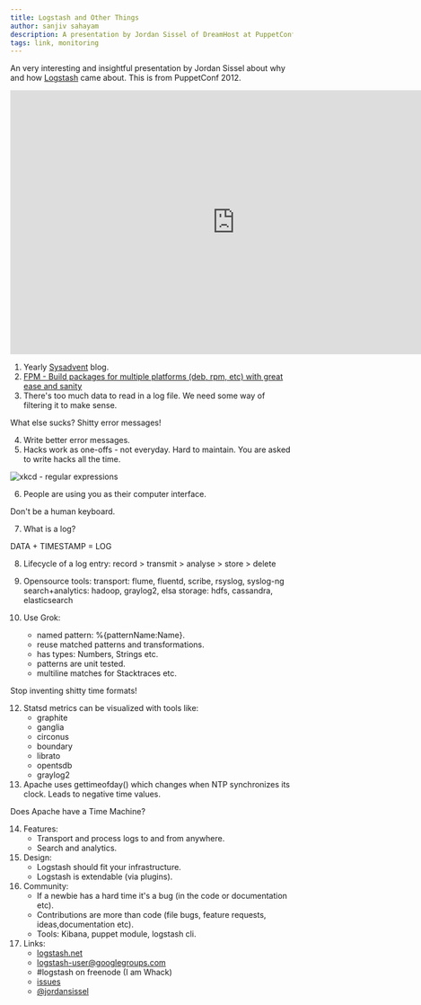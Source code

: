 ```yaml
---
title: Logstash and Other Things
author: sanjiv sahayam
description: A presentation by Jordan Sissel of DreamHost at PuppetConf 2012
tags: link, monitoring
---
```


An very interesting and insightful presentation by Jordan Sissel about why and how [Logstash](http://logstash.net) came about. This is from PuppetConf 2012.

<iframe id="xxx" width="800" height="470" src="https://www.youtube.com/embed/RuUFnog29M4" frameborder="0" allowfullscreen></iframe>


1. Yearly [Sysadvent](http://sysadvent.blogspot.com.au) blog.
2. [FPM - Build packages for multiple platforms (deb, rpm, etc) with great ease and sanity](https://github.com/jordansissel/fpm)
3. There's too much data to read in a log file. We need some way of filtering it to make sense.

<p class="quote">What else sucks? Shitty error messages!</p>

4. Write better error messages.
5. Hacks work as one-offs - not everyday. Hard to maintain. You are asked to write hacks all the time.

![xkcd - regular expressions](http://imgs.xkcd.com/comics/regular_expressions.png)

6. People are using you as their computer interface.

<p class="quote">Don't be a human keyboard.</p>

7. What is a log?

<p class="quote">DATA + TIMESTAMP = LOG</p>

8. Lifecycle of a log entry: record > transmit > analyse > store > delete
9. Opensource tools:
   transport: flume, fluentd, scribe, rsyslog, syslog-ng
   search+analytics: hadoop, graylog2, elsa
   storage: hdfs, cassandra, elasticsearch

10. Use Grok:
    - named pattern: %{patternName:Name}.
    - reuse matched patterns and transformations.
    - has types: Numbers, Strings etc.
    - patterns are unit tested.
    - multiline matches for Stacktraces etc.

<p class="quote">Stop inventing shitty time formats!</p>

12. Statsd metrics can be visualized with tools like:
    - graphite
    - ganglia
    - circonus
    - boundary
    - librato
    - opentsdb
    - graylog2
13. Apache uses gettimeofday() which changes when NTP synchronizes its clock. Leads to negative time values.

<p class="quote">Does Apache have a Time Machine?</p>

14. Features:
    - Transport and process logs to and from anywhere.
    - Search and analytics.
15. Design:
    - Logstash should fit your infrastructure.
    - Logstash is extendable (via plugins).
16. Community:
    - If a newbie has a hard time it's a bug (in the code or documentation etc).
    - Contributions are more than code (file bugs, feature requests, ideas,documentation etc).
    - Tools: Kibana, puppet module, logstash cli.
17. Links:
    - [logstash.net](http://logstash.net)
    - [logstash-user@googlegroups.com](https://groups.google.com/forum/#!forum/logstash-users)
    - &#35;logstash on freenode (I am Whack)
    - [issues](https://github.com/elasticsearch/logstash/issues)
    - [&commat;jordansissel](https://twitter.com/jordansissel)
